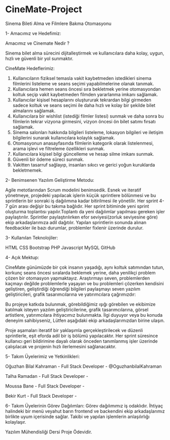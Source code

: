 # CineMate-Project
Sinema Bileti Alma ve Filmlere Bakma Otomasyonu



1- Amacımız ve Hedefimiz:

Amacımız ve Cinemate Nedir ?

Sinema bilet alma sürecini dijitalleştirmek ve kullanıcılara daha kolay, uygun, hızlı ve güvenli bir yol sunmaktır.


CineMate Hedeflerimiz:

1. Kullanıcıların fiziksel temasla vakit kaybetmeden istedikleri sinema filmlerini listeleme ve seans seçimi yapabilmelerine olanak tanımak.
2. Kullanıcılara hemen seans öncesi sıra bekletmek yerine otomasyondan koltuk seçip vakit kaybetmeden filmden yararlanma imkanı sağlamak.
3. Kullanıcılar kişisel hesaplarını oluştururak tekrardan bilgi girmeden sadece koltuk ve seans seçimi ile daha hızlı ve kolay bir şekilde bilet almalarını sağlamak.
4. Kullanıcılara bir wishlist (istediği filmler listesi) sunmak ve daha sonra bu filmlerin tekrar vizyona girmesini, vizyon öncesi ön bilet satımı fırsatı sağlamak.
5. Sinema salonları hakkında bilgileri listeleme, lokasyon bilgileri ve iletişim bilgilerini sunarak kullanıcılara kolaylık sağlamak.
6. Otomasyonun anasayfasında filmlerin kategorik olarak listelenmesi, arama işlevi ve filtreleme özellikleri sunmak.
7. Kullanıcılara kişisel bilgi güncelleme ve hesap silme imkanı sunmak.
8. Güvenli bir ödeme süreci sunmak.
9. Vakitten tasarruf sağlayıp, insanları sıkıcı ve gerici yoğun kuruklarda bekletmemek.







2- Benimsenen Yazılım Geliştirme Metodu:

Agile metotlarından Scrum modelini benimsedik. Esnek ve iteratif yönetmeye, projedeki yapılacak işlerin küçük sprintlere bölünmesi ve bu sprintlerin bir sonraki iş dağılımına kadar bitirilmesi ile yönetilir. Her sprint 4-7 gün arası değişir bu takıma bağlıdır. Her sprint bitiminde yeni sprint oluşturma toplantısı yapılır.Toplantı da yeni dağılımlar yapılması gereken işler paylaştırılır. Sprintler paylaştırılırken efor seviyesi(zorluk seviyesine göre) ekip arkadaşlarımıza adil dağıtılır. Yapılan sprintlerin sonunda alınan feedbackler ile bazı durumlar, problemler fixlenir üzerinde durulur.






3- Kullanılan Teknolojiler:

HTML
CSS 
Bootstrap
PHP
Javascript
MySQL 
GitHub 



4- Açık Mektup:

CineMate günümüzde bir çok insanın yaşadığı, aynı koltuk satımından tutun, korkunç seans öncesi sıralarda beklemek yerine, daha yenilikçi problem çözen bir otomasyon yapmaktayız.
Araştırmayı seven, problemlerden kaçmayı değilde problemlerle yaşayan ve bu problemleri çözerken kendisini geliştiren, geliştirdiği öğrendiği bilgileri paylaşmayı seven yazılım geliştiricileri, grafik tasarımcılarına  ve yatırımcılara çağrımızdır:

Bu projeye katkıda bulunmak, görebildiğimiz ışığı görebilen ve ekibimize katılmak isteyen yazılım geliştiricilerine, grafik tasarımcılarına, görsel artistlere, yatırımcılara ihtiyacımız bulunmakta. İlgi duyuyor veya bu konuda deneyim sahibiyseniz, Lütfen aşağıdaki ekip arkadaşlarımızdan birine ulaşın.

Proje aşamaları iteratif bir yaklaşımla gerçekleştirilecek ve düzenli sprintlerle, eşit eforda adil bir iş bölümü yapılacaktır. Her sprint süresince kullanıcı geri bildirimine dayalı olarak önceden tanımlanmış işler üzerinde çalışılacak ve projenin hızlı ilerlemesini sağlanacaktır.





5- Takım Üyelerimiz ve Yetkinlikleri:

Oğuzhan Bilal Kahraman - Full Stack Developer - @OguzhanbilalKahraman

Talha Ramadan - Full Stack Developer - 

Moussa Bane - Full Stack Developer -

Bekir Kurt - Full Stack Developer - 






6- Takım Üyelerinin Görev Dağılımları:
Görev dağılımımız iş odaklıdır. İhtiyaç halindeki bir menü veyahut barın frontend ve backendini ekip arkadaşlarımız birlikte uyum içerisinde sağlar. Takibi ve yapılan işlemlerin anlaşılırlığı kolaylaşır.





Yazılım Mühendisliği Dersi Proje Ödevidir.



